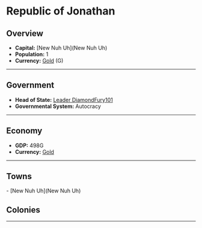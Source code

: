 # <!--NAME-->Republic of Jonathan<!--NAME-->

## Overview

- **Capital:** <!--CAPITAL_LINK-->[New Nuh Uh](New Nuh Uh)<!--CAPITAL_LINK-->
- **Population:** <!--POPULATION-->1<!--POPULATION-->
- **Currency:** <!--CURRENCY_LINK-->[Gold](Gold)<!--CURRENCY_LINK--> (<!--CURRENCY_ABV-->G<!--CURRENCY_ABV-->)

---

## Government

- **Head of State:** <!--LEADER_TITLE_LINK-->[Leader DiamondFury101](DiamondFury101)<!--LEADER_TITLE_LINK-->
- **Governmental System:** <!--GOVERNMENT-->Autocracy<!--GOVERNMENT-->

---

## Economy

- **GDP:** <!--GDP-->498G<!--GDP-->
- **Currency:** <!--CURRENCY_LINK-->[Gold](Gold)<!--CURRENCY_LINK-->

---

## Towns

<!--TOWNS-->- [New Nuh Uh](New Nuh Uh)<!--TOWNS-->

## Colonies

<!--COLONIES--><!--COLONIES-->

---